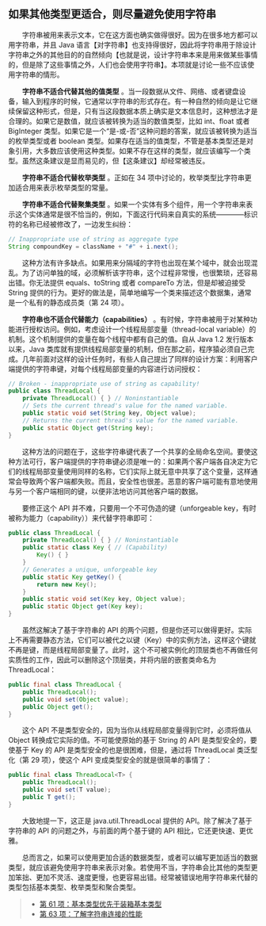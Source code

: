 ## 如果其他类型更适合，则尽量避免使用字符串

&emsp;&emsp;字符串被用来表示文本，它在这方面也确实做得很好。因为在很多地方都可以用字符串，并且 Java 语言【对字符串】也支持得很好，因此将字符串用于除设计字符串之外的其他目的的自然倾向【也就是说，设计字符串本来是用来做某些事情的，但是除了这些事情之外，人们也会使用字符串】。本项就是讨论一些不应该使用字符串的情形。

&emsp;&emsp;**字符串不适合代替其他的值类型** 。当一段数据从文件、网络、或者键盘设备，输入到程序的时候，它通常以字符串的形式存在。有一种自然的倾向是让它继续保留这种形式，但是，只有当这段数据本质上确实是文本信息时，这种想法才是合理的。如果它是数值，就应该被转换为适当的数值类型，比如 int、float 或者 BigInteger 类型。如果它是一个“是-或-否”这种问题的答案，就应该被转换为适当的枚举类型或者 boolean 类型。如果存在适当的值类型，不管是基本类型还是对象引用，大多数应该使用这种类型。如果不存在这样的类型，就应该编写一个类型。虽然这条建议是显而易见的，但【这条建议】却经常被违反。

&emsp;&emsp;**字符串不适合代替枚举类型** 。正如在 34 项中讨论的，枚举类型比字符串更加适合用来表示枚举类型的常量。

&emsp;&emsp;**字符串不适合代替聚集类型** 。如果一个实体有多个组件，用一个字符串来表示这个实体通常是很不恰当的，例如，下面这行代码来自真实的系统————标识符的名称已经被修改了，一边发生纠纷：

```java
// Inappropriate use of string as aggregate type
String compoundKey = className + "#" + i.next();
```

&emsp;&emsp;这种方法有许多缺点。如果用来分隔域的字符也出现在某个域中，就会出现混乱。为了访问单独的域，必须解析该字符串，这个过程非常慢，也很繁琐，还容易出错。你无法提供 equals、toString 或者 compareTo 方法，但是却被迫接受 String 提供的行为。更好的做法是，简单地编写一个类来描述这个数据集，通常是一个私有的静态成员类（第 24 项）。

&emsp;&emsp;**字符串也不适合代替能力（capabilities）** 。有时候，字符串被用于对某种功能进行授权访问。例如，考虑设计一个线程局部变量（thread-local variable）的机制。这个机制提供的变量在每个线程中都有自己的值。自从 Java 1.2 发行版本以来，Java 类库就有提供线程局部变量的机制，但在那之前，程序猿必须自己完成。几年前面对这样的设计任务时，有些人自己提出了同样的设计方案：利用客户端提供的字符串键，对每个线程局部变量的内容进行访问授权：

```java
// Broken - inappropriate use of string as capability!
public class ThreadLocal {
    private ThreadLocal() { } // Noninstantiable
    // Sets the current thread's value for the named variable.
    public static void set(String key, Object value);
    // Returns the current thread's value for the named variable.
    public static Object get(String key);
}
```

&emsp;&emsp;这种方法的问题在于，这些字符串键代表了一个共享的全局命名空间。要使这种方法可行，客户端提供的字符串键必须是唯一的：如果两个客户端各自决定为它们的线程局部变量使用同样的名称，它们实际上就无意中共享了这个变量，这样通常会导致两个客户端都失败。而且，安全性也很差。恶意的客户端可能有意地使用与另一个客户端相同的键，以便非法地访问其他客户端的数据。

&emsp;&emsp;要修正这个 API 并不难，只要用一个不可伪造的键（unforgeable key，有时被称为能力（capability））来代替字符串即可：

```java
public class ThreadLocal {
    private ThreadLocal() { } // Noninstantiable
    public static class Key { // (Capability)
        Key() { }
    }
    // Generates a unique, unforgeable key
    public static Key getKey() {
        return new Key();
    }
    public static void set(Key key, Object value);
    public static Object get(Key key);
}
```

&emsp;&emsp;虽然这解决了基于字符串的 API 的两个问题，但是你还可以做得更好。实际上不再需要静态方法，它们可以被代之以键（Key）中的实例方法，这样这个键就不再是键，而是线程局部变量了。此时，这个不可被实例化的顶层类也不再做任何实质性的工作，因此可以删除这个顶层类，并将内层的嵌套类命名为 ThreadLocal：

```java
public final class ThreadLocal {
    public ThreadLocal();
    public void set(Object value);
    public Object get();
}
```

&emsp;&emsp;这个 API 不是类型安全的，因为当你从线程局部变量得到它时，必须将值从 Object 转换成它实际的值。不可能使原始的基于 String 的 API 是类型安全的，要使基于 Key 的 API 是类型安全的也是很困难，但是，通过将 ThreadLocal 类泛型化（第 29 项），使这个 API 变成类型安全的就是很简单的事情了：

```java
public final class ThreadLocal<T> {
    public ThreadLocal();
    public void set(T value);
    public T get();
}
```

&emsp;&emsp;大致地提一下，这正是 java.util.ThreadLocal 提供的 API。除了解决了基于字符串的 API 的问题之外，与前面的两个基于键的 API 相比，它还更快速、更优雅。

&emsp;&emsp;总而言之，如果可以使用更加合适的数据类型，或者可以编写更加适当的数据类型，就应该避免使用字符串来表示对象。若使用不当，字符串会比其他的类型更加笨拙、更加不灵活、速度更慢，也更容易出错。经常被错误地用字符串来代替的类型包括基本类型、枚举类型和聚合类型。

> - [第 61 项：基本类型优先于装箱基本类型](https://gitee.com/lin-mt/effective-java-third-edition/blob/master/第09章：通用编程/第61项：基本类型优先于装箱基本类型.md)
> - [第 63 项：了解字符串连接的性能](https://gitee.com/lin-mt/effective-java-third-edition/blob/master/第09章：通用编程/第63项：注意字符串拼接的性能.md)
